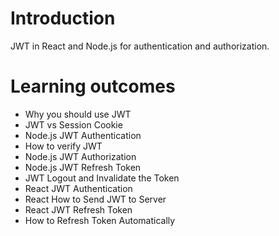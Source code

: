 # Introduction

JWT in React and Node.js for authentication and authorization.

# Learning outcomes

- Why you should use JWT
- JWT vs Session Cookie
- Node.js JWT Authentication
- How to verify JWT
- Node.js JWT Authorization
- Node.js JWT Refresh Token
- JWT Logout and Invalidate the Token
- React JWT Authentication
- React How to Send JWT to Server
- React JWT Refresh Token
- How to Refresh Token Automatically
